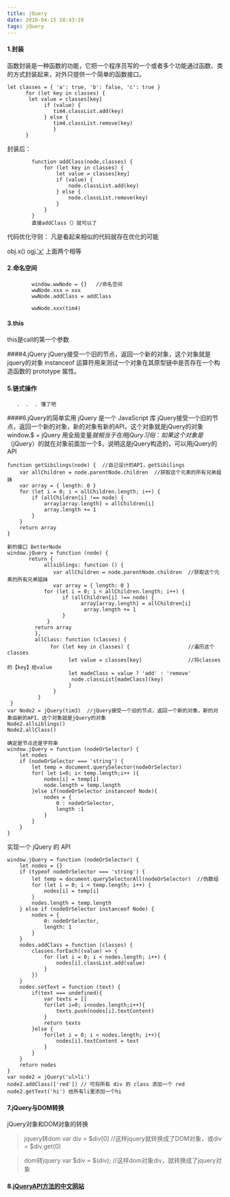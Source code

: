 ```yaml
---
title: jQuery
date: 2018-04-15 18:43:19
tags: jQuery
---
```

#### 1.封装
函数封装是一种函数的功能，它把一个程序员写的一个或者多个功能通过函数、类的方式封装起来，对外只提供一个简单的函数接口。
```
let classes = { 'a': true, 'b': false, 'c': true }
      for (let key in classes) {
       let value = classes[key]
            if (value) {
               tim4.classList.add(key)
            } else {
               tim4.classList.remove(key)
               }
      }   
```
封装后：
```
        function addClass(node,classes) {
            for (let key in classes) {
                let value = classes[key]
                if (value) {
                    node.classList.add(key)
                } else {
                    node.classList.remove(key)
                }
            }
        }
        直接addClass（）就可以了
```
代码优化守则：
凡是看起来相似的代码就存在优化的可能

obj.x()
ogj.['x']()
上面两个相等

#### 2.命名空间
```
        window.wwNode = {}   //命名空间
        wwNode.xxx = xxx
        wwNode.addClass = addClass

        wwNode.xxx(tim4)
```

#### 3.this
this是call的第一个参数

####4.jQuery
jQuery接受一个旧的节点，返回一个新的对象，这个对象就是jquery的对象
instanceof 运算符用来测试一个对象在其原型链中是否存在一个构造函数的 prototype 属性。

#### 5.链式操作
       .  .  . 懂了吧

####6.jQuery的简单实用
jQuery 是一个 JavaScript 库
jQuery接受一个旧的节点，返回一个新的对象，新的对象有新的API，这个对象就是jQuery的对象
window.$ = jQuery
用全局变量$就相当于在用jQury
习俗：如果这个对象是$（jQuery）的就在对象前面加一个$，说明这是jQuery构造的，可以用jQuery的API

```
function getSibilings(node) {  //自己设计的API，getSibilings
    var allChildren = node.parentNode.children  //获取这个元素的所有兄弟姐妹
    var array = { length: 0 }                    
    for (let i = 0; i < allChildren.length; i++) {      
        if (allChildren[i] !== node) {                
            array[array.length] = allChildren[i]
            array.length += 1                   
        }
    }
    return array
}
```
```
新的接口 BetterNode 
window.jQuery = function (node) {
       return {
            allsiblings: function () {
               var allChildren = node.parentNode.children  //获取这个元素的所有兄弟姐妹
               var array = { length: 0 }
            for (let i = 0; i < allChildren.length; i++) {
                  if (allChildren[i] !== node) {
                        array[array.length] = allChildren[i]
                         array.length += 1
                  }
             }
         return array
         },
         allClass: function (classes) {       
              for (let key in classes) {                   //遍历这个classes
                    let value = classes[key]               //将classes的【key】给value
                    let madeClass = value ? 'add' : 'remove'
                     node.classList[madeClass](key)
                    }
               }
          }
 }
var Node2 = jQuery(tim3)  //jQuery接受一个旧的节点，返回一个新的对象，新的对象由新的API，这个对象就是jQuery的对象
Node2.allsiblings()
Node2.allClass()
```
```
确定是节点还是字符串
window.jQuery = function (nodeOrSelector) {
    let nodes
    if (nodeOrSelector === 'string') {
        let temp = document.querySelector(nodeOrSelector)
        for( let i=0; i< temp.length;i++ ){
            nodes[i] = temp[i]
            node.length = temp.length
        }else if(nodeOrSelector instanceof Node){
            nodes = {
                0 : nodeOrSelector,
                length :1
            }
        }
    }
}
```
实现一个 jQuery 的 API
```
window.jQuery = function (nodeOrSelector) { 
    let nodes = {}
    if (typeof nodeOrSelector === 'string') {
        let temp = document.querySelectorAll(nodeOrSelector)  //伪数组
        for (let i = 0; i < temp.length; i++) { 
            nodes[i] = temp[i]
        }
        nodes.length = temp.length
    } else if (nodeOrSelector instanceof Node) {
        nodes = {
            0: nodeOrSelector,
            length: 1
        }
    }
    nodes.addClass = function (classes) {
        classes.forEach((value) => {
            for (let i = 0; i < nodes.length; i++) {
                nodes[i].classList.add(value)
            }
        })
    }
    nodes.setText = function (text) {
        if(text === undefined){
            var texts = []
            for(let i=0; i<nodes.length;i++){
                texts.push(nodes[i].textContent)
            }
            return texts
        }else {
            for(let i = 0; i < nodes.length; i++){
                nodes[i].textContent = text
            }
        }
    }
    return nodes
}
var node2 = jQuery('ul>li')
node2.addClass(['red']) // 可将所有 div 的 class 添加一个 red
node2.getText('hi') 给所有li里添加一个hi
```

#### 7.jQuery与DOM转换
jQuery对象和DOM对象的转换
>jquery转dom
>var div = $div[0]  //这样jquery就转换成了DOM对象，或div = $div.get(0)

>dom转jquery
>var $div = $(div);  //这样dom对象div，就转换成了jquery对象

#### 8.[jQueryAPI方法的中文网站](http://cndevdocs.com/)
